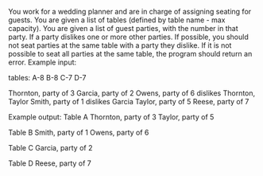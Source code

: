 You work for a wedding planner and are in charge of assigning seating for guests.
You are given a list of tables (defined by table name - max capacity). You are given a list of guest parties, with the number in that party.
If a party dislikes one or more other parties. If possible, you should not seat parties at the same table with a party they dislike.
If it is not possible to seat all parties at the same table, the program should return an error.
Example input:

tables: A-8 B-8 C-7 D-7

Thornton, party of 3
Garcia, party of 2
Owens, party of 6 dislikes Thornton, Taylor
Smith, party of 1 dislikes Garcia
Taylor, party of 5
Reese, party of 7

Example output:
Table A
Thornton, party of 3
Taylor, party of 5

Table B
Smith, party of 1
Owens, party of 6

Table C
Garcia, party of 2

Table D
Reese, party of 7

